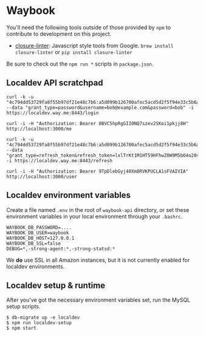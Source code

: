 # Waybook

You'll need the following tools outside of those provided by `npm` to contribute to development on this project.

 * [closure-linter](https://developers.google.com/closure/utilities/): Javascript style tools from Google. `brew install closure-linter` or `pip install closure-linter`

Be sure to check out the `npm run *` scripts in `package.json`.

## Localdev API scratchpad

    curl -k -u "4c794dd53729fa8f55b97df21e48c7b6:a5d099b126700afec5acd5d2f5f94e33c5b6a419" --data "grant_type=password&username=bob@example.com&password=bob" -i https://localdev.way.me:8443/login

	curl -i -H "Authorization: Bearer 0BVC5hpRgGII0NQ7szev2SKoi1pkjj8H" http://localhost:3000/me

	curl -k -u "4c794dd53729fa8f55b97df21e48c7b6:a5d099b126700afec5acd5d2f5f94e33c5b6a419" --data "grant_type=refresh_token&refresh_token=lxlTrKt1M1HT59HFhwZ0W9M5bO4o28vQ&client_id=4c794dd53729fa8f55b97df21e48c7b6" -i https://localdev.way.me:8443/refresh

	curl -i -H "Authorization: Bearer 9TpDlebGyj40Xm8RVKPUCLA1sFVAIVIA" http://localhost:3000/user

## Localdev environment variables

Create a file named `.env` in the root of `waybook-api` directory, or set these environment variables in your local environment through your `.bashrc`.

```
WAYBOOK_DB_PASSWORD=....
WAYBOOK_DB_USER=waybook
WAYBOOK_DB_HOST=127.0.0.1
WAYBOOK_DB_SSL=false
DEBUG=*,-strong-agent:*,-strong-statsd:*
```

We **do** use SSL in all Amazon instances, but it is not currently enabled for localdev environments.

## Localdev setup & runtime

After you've got the necessary environment variables set, run the MySQL setup scripts.

```shell
$ db-migrate up -e localdev
$ npm run localdev-setup
$ npm start
```
